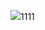 ![](http://www.plantuml.com/plantuml/proxy?cache=no&src=https://raw.githubusercontent.com/oleksandrblazhko/eai205-chobotar/laboratory-work-7/2.7-PlantUML/UML-Activity.puml)1111
